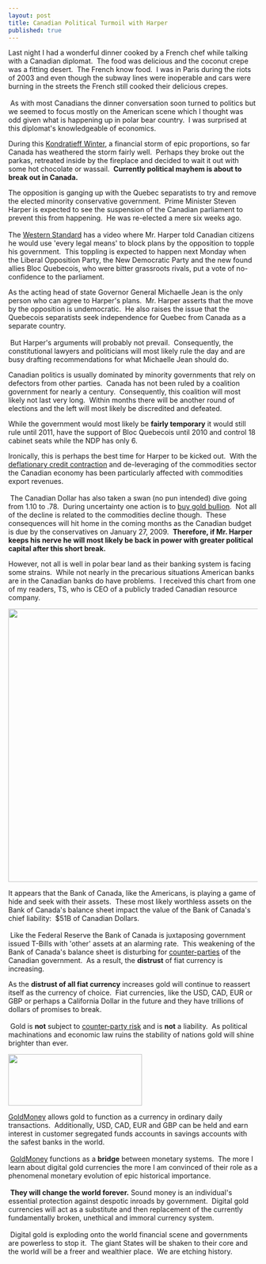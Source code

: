 ```yaml
---
layout: post
title: Canadian Political Turmoil with Harper
published: true
---
```

<p>Last night I had a wonderful dinner cooked by a French chef while talking with a Canadian diplomat.  The food was delicious and the coconut crepe was a fitting desert.  The French know food.  I was in Paris during the riots of 2003 and even though the subway lines were inoperable and cars were burning in the streets the French still cooked their delicious crepes.<br/><br/>  As with most Canadians the dinner conversation soon turned to politics but we seemed to focus mostly on the American scene which I thought was odd given what is happening up in polar bear country.  I was surprised at this diplomat's knowledgeable of economics.</p>
<p>During this <a href="http://www.runtogold.com/2008/02/first-snowfall-of-kondratieff-winter/">Kondratieff Winter</a>, a financial storm of epic proportions, so far Canada has weathered the storm fairly well.  Perhaps they broke out the parkas, retreated inside by the fireplace and decided to wait it out with some hot chocolate or wassail.  <strong>Currently political mayhem is about to break out in Canada.</strong></p>
<p>The opposition is ganging up with the Quebec separatists to try and remove the elected minority conservative government.  Prime Minister Steven Harper is expected to see the suspension of the Canadian parliament to prevent this from happening.  He was re-elected a mere six weeks ago.  <br/><br/>The <a href="http://westernstandard.blogs.com/shotgun/2008/12/stephen-harpers.html" target="_blank">Western Standard</a> has a video where Mr. Harper told Canadian citizens he would use 'every legal means' to block plans by the opposition to topple his government.  This toppling is expected to happen next Monday when the Liberal Opposition Party, the New Democratic Party and the new found allies Bloc Quebecois, who were bitter grassroots rivals, put a vote of no-confidence to the parliament.</p>
<p>As the acting head of state Governor General Michaelle Jean is the only person who can agree to Harper's plans.  Mr. Harper asserts that the move by the opposition is undemocratic.  He also raises the issue that the Quebecois separatists seek independence for Quebec from Canada as a separate country. <br/><br/> But Harper's arguments will probably not prevail.  Consequently, the constitutional lawyers and politicians will most likely rule the day and are busy drafting recommendations for what Michaelle Jean should do.</p>
<p>Canadian politics is usually dominated by minority governments that rely on defectors from other parties.  Canada has not been ruled by a coalition government for nearly a century.  Consequently, this coalition will most likely not last very long.  Within months there will be another round of elections and the left will most likely be discredited and defeated.</p>
<p>While the government would most likely be <strong>fairly temporary</strong> it would still rule until 2011, have the support of Bloc Quebecois until 2010 and control 18 cabinet seats while the NDP has only 6.</p>
<p>Ironically, this is perhaps the best time for Harper to be kicked out.  With the <a href="http://www.runtogold.com/2008/02/first-snowfall-of-kondratieff-winter/">deflationary credit contraction</a> and de-leveraging of the commodities sector the Canadian economy has been particularly affected with commodities export revenues. <br/><br/> The Canadian Dollar has also taken a swan (no pun intended) dive going from 1.10 to .78.  During uncertainty one action is to <a title="buy gold bullion" href="http://www.runtogold.com/gainesvillecoins" target="_blank">buy gold bullion</a>.  Not all of the decline is related to the commodities decline though.  These consequences will hit home in the coming months as the Canadian budget is due by the conservatives on January 27, 2009.  <strong>Therefore, if Mr. Harper keeps his nerve he will most likely be back in power with greater political capital after this short break.</strong></p>
<p><strong></strong>However, not all is well in polar bear land as their banking system is facing some strains.  While not nearly in the precarious situations American banks are in the Canadian banks do have problems.  I received this chart from one of my readers, TS, who is CEO of a publicly traded Canadian resource company.</p>
<p><img class="aligncenter" title="Bank of Canada Other Assets" src="{{ site.baseurl }}/images/bocassets.jpeg" alt="" width="598" height="552" /></p>
<p>It appears that the Bank of Canada, like the Americans, is playing a game of hide and seek with their assets.  These most likely worthless assets on the Bank of Canada's balance sheet impact the value of the Bank of Canada's chief liability:  $51B of Canadian Dollars. <br/><br/> Like the Federal Reserve the Bank of Canada is juxtaposing government issued T-Bills with 'other' assets at an alarming rate.  This weakening of the Bank of Canada's balance sheet is disturbing for <a href="http://www.runtogold.com/2008/06/counter-party-risk/">counter-parties</a> of the Canadian government.  As a result, the <strong>distrust</strong> of fiat currency is increasing.</p>
<p>As the <strong>distrust of all fiat currency</strong> increases gold will continue to reassert itself as the currency of choice.  Fiat currencies, like the USD, CAD, EUR or GBP or perhaps a California Dollar in the future and they have trillions of dollars of promises to break. <br/><br/> Gold is <strong>not</strong> subject to <a href="http://www.runtogold.com/2008/06/counter-party-risk/">counter-party risk</a> and is <strong>not</strong> a liability.  As political machinations and economic law ruins the stability of nations gold will shine brighter than ever.</p>
<p><img class="alignright" title="GoldMoney Banner" src="{{ site.baseurl }}/images/gmy19.gif" alt="" width="270" height="104" /></p>
<p><a href="http://www.runtogold.com/goldmoney/">GoldMoney</a> allows gold to function as a currency in ordinary daily transactions.  Additionally, USD, CAD, EUR and GBP can be held and earn interest in customer segregated funds accounts in savings accounts with the safest banks in the world.<br/><br/>  <a href="http://www.runtogold.com/goldmoney/">GoldMoney</a> functions as a <strong>bridge</strong> between monetary systems.  The more I learn about digital gold currencies the more I am convinced of their role as a phenomenal monetary evolution of epic historical importance.<br/><br/>  <strong>They will change the world forever.</strong> Sound money is an individual's essential protection against despotic inroads by government.  Digital gold currencies will act as a substitute and then replacement of the currently fundamentally broken, unethical and immoral currency system.<br/><br/>  Digital gold is exploding onto the world financial scene and governments are powerless to stop it.  The giant States will be shaken to their core and the world will be a freer and wealthier place.  We are etching history.</p>
